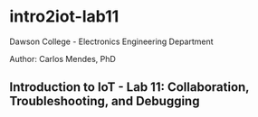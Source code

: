 # intro2iot-lab11

Dawson College - Electronics Engineering Department

Author: Carlos Mendes, PhD

## Introduction to IoT - Lab 11: Collaboration, Troubleshooting, and Debugging


